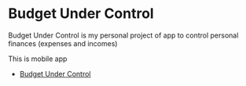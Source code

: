 # Budget Under Control
Budget Under Control is my personal project of app to control personal finances (expenses and incomes)

This is mobile app

- [Budget Under Control](https://github.com/lswiderski/budget-under-control)


